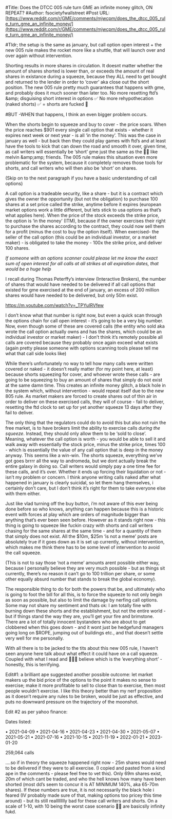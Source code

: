 #Title: Does the DTCC 005 rule turn GME an infinite money glitch, ON REPEAT?
#Author: fsocietyfwallstreet
#Post URL: [https://www.reddit.com/r/GME/comments/mjwcpm/does_the_dtcc_005_rule_turn_gme_an_infinite_money/](https://www.reddit.com/r/GME/comments/mjwcpm/does_the_dtcc_005_rule_turn_gme_an_infinite_money/)


#Tldr; the setup is the same as january, but call option open interest + the new 005 rule makes the rocket more like a shuttle, that will launch over and over again without intervention.

Shorting results in more shares in circulation.  It doesnt matter whether the amount of shares shorted is lower than, or exceeds the amount of real shares in existance during a squeeze, because they ALL need to get bought and returned to the lender in order to ‘cover’ aka close out the short position.   The new 005 rule pretty much guarantees that happens with gme, and probably does it much sooner than later too.  No more resetting ftd’s &amp;amp; disguising short interest in options ✅ No more rehypothecation (naked shorts) ✅ = shorts are fucked 💯

#BUT -WHEN that happens, I think an even bigger problem occurs.

When the shorts begin to squeeze and buy to cover - the price soars.  When the price reaches $901 every single call option that exists - whether it expires next week or next year - is all ‘in the money’.  This was the case in january as well - but back then they could play games with ftd’s and at least have the tools to kick that can down the road and smooth it over, given time, as call writers will essentially be ‘short’ gme just the same as the 🌈🐻 like melvin &amp;amp;amp; friends.  The 005 rule makes this situation even more problematic for the system, because it completely removes those tools for shorts, and call writers who will then also be ‘short’ on shares.  

(Skip on to the next paragraph if you have a basic understanding of call options)

A call option is a tradeable security, like a share - but it is a contract which gives the owner the opportunity (but not the obligation) to purchase 100 shares at a set price called the strike, anytime before it expires (european market options work a little different, but lets stick to usa options as that’s what applies here).  When the price of the stock exceeds the strike price, the option is ‘in the money’ (ITM), because if the owner exercises their right to purchase the shares according to the contract, they could now sell them for a profit (minus the cost to buy the option itself).  When exercised- the seller of the call option (this could be an individual investor, or a market maker) - is obligated to take the money - 100x the strike price, and deliver 100 shares.  

*If someone with an options scanner could please let me know the exact sum of open interest for all calls at all strikes at all expiration dates, that would be a huge help*

I recall during Thomas Peterffy’s interview (Interactive Brokers), the number of shares that would have needed to be delivered if all call options that existed for gme exercised at the end of january, an excess of 200 million shares would have needed to be delivered, but only 50m exist.  

https://m.youtube.com/watch?v=_TPYuIRVfew

I don’t know what that number is right now, but even a quick scan through the options chain for call open interest - it’s going to be a very big number.  Now, even though some of these are covered calls (the entity who sold aka wrote the call option actually owns and has the shares, which could be an individual investor or market maker) - I don’t think it’s remotely possible all calls are covered because they probably once again exceed what exists (again pretty please someone with options scanning tools please tell me what that call side looks like)

While there’s unfortunately no way to tell how many calls were written covered or naked - it doesn’t really matter (for my point here, at least) because shorts squeezing for cover, and whoever wrote these calls - are going to be squeezing to buy an amount of shares that simply do not exist at the same damn time.  This creates an infinite money glitch, a black hole in the system which, without intervention - would repeat itself due to the new 805 rule.  As market makers are forced to create shares out of thin air in order to deliver on these exercised calls, they will of course - fail to deliver, resetting the ftd clock to set up for yet another squeeze 13 days after they fail to deliver.  

The only thing that the regulators could do to avoid this but also not ruin the free market, is to have brokers limit the ability to exercise calls *during the squeeze*. Instead, they should only allow them to be ‘sold to close’.  Meaning, whatever the call option is worth - you would be able to sell it and walk away with essentially the stock price, minus the strike price, times 100 - which is essentially the value of any call option that is deep in the money anyway.  This seems like a win-win.  The shorts squeeze, everything we’ve got goes brrrr all the way to andromeda, but we dont actually break the entire galaxy in doing so.  Call writers would simply pay a one time fee for these calls, and it’s over.  Whether it ends up forcing their liquidation or not - isn’t my problem or concern.  I think anyone writing calls naked after what happened in january is clearly suicidal, so let them hang themselves, i certainly don’t care, but I don’t think it’s right for them to take everyone else with them either.

Just like vlad turning off the buy button, i’m not aware of this ever being done before so who knows, anything can happen because this is a historic event with forces at play which are orders of magnitude bigger than anything that’s ever been seen before.  However as it stands right now - this thing is going to squeeze like fuckin crazy with shorts and call writers chasing for the same shares at the same time - and for a quantity of them that simply does not exist.  All the $10m, $25m ‘is not a meme’ posts are absolutely true if it goes down as it is set up currently, without intervention, which makes me think there has to be some level of intervention to avoid the call squeeze.  

(This is not to say those ‘not a meme’ amounts arent possible either way, because I personally believe they are very much possible - but as things sit currently, there’s no reason it can’t go to 100 trillion per share, or some other equally absurd number that stands to break the global economy).

The responsible thing to do for both the powers that be, and ultimately who is going to foot the bill for all this, is to force the squeeze to not only begin as soon as possible, but also to limit the damage by nerfing call options.  Some may not share my sentiment and thats ok: I am totally fine with burning down these shorts and the establishment, but not the entire world - but if things stand the way they are, you’ll get your fire and brimstone.  There are a lot of totally innocent bystanders who are about to get clobbered when this goes down - and it wont just be hedgefund managers going long on $ROPE, jumping out of buildings etc., and that doesn’t settle very well for me personally.  

With all there is to be jacked to the tits about this new 005 rule, I haven’t seen anyone here talk about what effect it could have on a call squeeze.  Coupled with what I read and 💯💯💯 believe which is the ‘everything short’ - honestly, this is terrifying.

Edit#1: a brilliant ape suggested another possible outcome: let market makers up the bid price of the options to the point it makes no sense to exercise; make it more profitable to sell to close than to exercise, then most people wouldn’t exercise.  I like this theory better than my nerf proposition as it doesn’t require any rules to be broken, would be just as effective, and puts no downward pressure on the trajectory of the moonshot.

Edit #2 as per yahoo finance:

Dates listed:

•	⁠2021-04-09
•	⁠2021-04-16
•	⁠2021-04-23
•	⁠2021-04-30
•	⁠2021-05-07
•	⁠2021-05-21
•	⁠2021-07-16
•	⁠2021-10-15
•	⁠2021-11-19
•	⁠2022-01-21
•	⁠2023-01-20

259,064 calls

....so if in theory the squeeze happened right now - 25m shares would need to be delivered if they were to all exercise.  (I copied and pasted from a kind ape in the comments - please feel free to vet this). Only 69m shares exist, 20m of which cant be traded, and who the hell knows how many have been shorted (most dd’s seem to concur it is AT MINIMUM 140%, aka 65-70m shares).  If these numbers are true, it is not necessarily the black hole i feared (IV probably made sure of that, making options too pricey this time around) - but its still realllllllly bad for these call writers and shorts.  On a scale of 1-10, with 10 being the worst case scenario 🌈🐻 are basicslly infinity fukd.